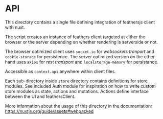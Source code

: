 # API

This directory contains a single file defining integration of feathersjs client with nuxt.

The script creates an instance of feathers client targeted at either the browser or the server depending on whether rendering is serverside or not. 

The browser optimized client uses `socket.io` for *websockets tranport* and `cookie-storage` for persistence. 
The server optimized version on the other hand uses `axios` for *rest transport* and  `localstorage-memory` for persistance.

Accessible as `context.api` anywhere within client files.

Each sub-directory inside `store` directory contains definitions for store modules. See included Auth module for inspiration on how to write custom store modules as state, actions and mutations. Actions define interface between the UI and feathersClient.

More information about the usage of this directory in the documentation:
https://nuxtjs.org/guide/assets#webpacked

